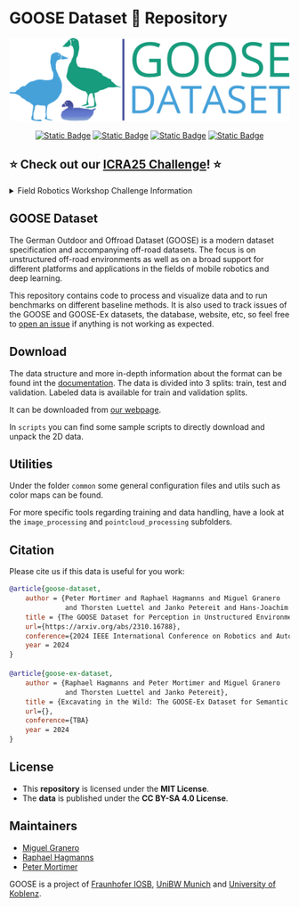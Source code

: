 # GOOSE Dataset :duck: Repository

<!-- ![logo](static/goose_logo_share.jpg) -->
![logo](static/goose_logo.png)

<div align="center">

[![Static Badge](https://img.shields.io/badge/GOOSE-PDF?label=arXiv&color=red&link=https%3A%2F%2Farxiv.org%2Fabs%2F2310.16788)](https://arxiv.org/abs/2310.16788)
[![Static Badge](https://img.shields.io/badge/GOOSE_EX-PDF?label=PDF&color=green&link=https%3A%2F%2Fgoose-dataset.de%2Fimages%2FgooseEx.pdf)](https://goose-dataset.de/images/gooseEx.pdf)
[![Static Badge](https://img.shields.io/badge/GOOSE_Website-Web?label=Website&color=blue&link=https%3A%2F%2Fgoose-dataset.de%2F)](https://goose-dataset.de/)
[![Static Badge](https://img.shields.io/badge/Documentation-Web?label=Docs&color=blue&link=https%3A%2F%2Fgoose-dataset.de%2Fdocs%2F)](https://goose-dataset.de/docs/)

</div>



## :star: Check out our [ICRA25 Challenge](https://norlab-ulaval.github.io/icra_workshop_field_robotics/#competition)! :star:

<details>

<summary>Field Robotics Workshop Challenge Information</summary>
<br>

This branch currently contains the scripts and tools to work with the GOOSE Dataset and run baseline experiments for the [Field Robotics workshop challenge at ICRA 2025](https://norlab-ulaval.github.io/icra_workshop_field_robotics/#competition).


More information on how to participate can be found in the Codabench Challenge website ([2D](https://www.codabench.org/competitions/5743/), [3D](https://www.codabench.org/competitions/5745/)) and the `image_processing` and `pointcloud_processing` subfolders.

### Category Labels for the ICRA25 Challenge

For the challenge, we use the simplified label set listed below. This version of the labels can be downloaded from [here](https://goose-dataset.de/storage/2d_challenge.zip) and used to replace the original ones.

| name                  | label_key | hex     |
|-----------------------|-----------|---------|
| other                 | 0         | #A9A9A9 |
| artificial_structures | 1         | #DE88DE |
| artificial_ground     | 2         | #EBFF3B |
| natural_ground        | 3         | #A1887F |
| obstacle              | 4         | #FFC107 |
| vehicle               | 5         | #F44336 |
| vegetation            | 6         | #4CAF50 |
| human                 | 7         | #8FB0FF |
| sky                   | 8         | #2196F3 |

</details>

## GOOSE Dataset

The German Outdoor and Offroad Dataset (GOOSE) is a modern dataset specification and accompanying off-road datasets. The focus is on unstructured off-road environments as well as on a broad support for different platforms and applications in the fields of mobile robotics and deep learning.

This repository contains code to process and visualize data and to run benchmarks on different baseline methods.
It is also used to track issues of the GOOSE and GOOSE-Ex datasets, the database, website, etc, so feel free to [open an issue](https://github.com/FraunhoferIOSB/goose_dataset/issues/new?template=BLANK_ISSUE) if anything is not working as expected. 

## Download

The data structure and more in-depth information about the format can be found int the [documentation](https://goose-dataset.de/docs/dataset-structure/). The data is divided into 3 splits: train, test and validation. Labeled data is available for train and validation splits. 

It can be downloaded from [our webpage](https://goose-dataset.de/docs/setup/#download-dataset). 

In `scripts` you can find some sample scripts to directly download and unpack the 2D data.

## Utilities

Under the folder `common` some general configuration files and utils such as color maps can be found.

For more specific tools regarding training and data handling, have a look at the `image_processing` and `pointcloud_processing` subfolders.

## Citation

Please cite us if this data is useful for you work:

```bibtex
@article{goose-dataset,
    author = {Peter Mortimer and Raphael Hagmanns and Miguel Granero
              and Thorsten Luettel and Janko Petereit and Hans-Joachim Wuensche},
    title = {The GOOSE Dataset for Perception in Unstructured Environments},
    url={https://arxiv.org/abs/2310.16788},
    conference={2024 IEEE International Conference on Robotics and Automation (ICRA)}
    year = 2024
}

@article{goose-ex-dataset,
    author = {Raphael Hagmanns and Peter Mortimer and Miguel Granero
              and Thorsten Luettel and Janko Petereit},
    title = {Excavating in the Wild: The GOOSE-Ex Dataset for Semantic Segmentation},
    url={},
    conference={TBA}
    year = 2024
} 
```

## License

- This **repository** is licensed under the **MIT License**.
- The **data** is published under the **CC BY-SA 4.0 License**.

## Maintainers

- [Miguel Granero](mailto:miguel.granero@iosb.fraunhofer.de)
- [Raphael Hagmanns](mailto:raphael.hagmanns@iosb.fraunhofer.de)
- [Peter Mortimer](mailto:peter.mortimer@unibw.de)

GOOSE is a project of [Fraunhofer IOSB](https://www.iosb.fraunhofer.de/de/kompetenzen/systemtechnik/mess-regelungs-diagnosesysteme.html), [UniBW Munich](https://www.unibw.de/tas) and [University of Koblenz](https://www.uni-koblenz.de/de/informatik/icv/paulus).
